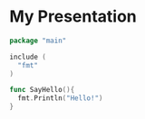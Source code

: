# My Presentation

```go
package "main"

include (
  "fmt"
)

func SayHello(){
  fmt.Println("Hello!")
}
```
